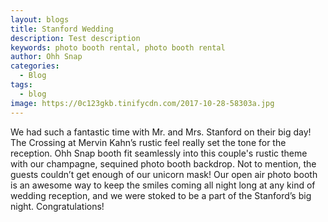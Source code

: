```yaml
---
layout: blogs
title: Stanford Wedding
description: Test description
keywords: photo booth rental, photo booth rental
author: Ohh Snap
categories:
  - Blog
tags:
  - blog
image: https://0c123gkb.tinifycdn.com/2017-10-28-58303a.jpg
---
```

We had such a fantastic time with Mr. and Mrs. Stanford on their big day\! The Crossing at Mervin Kahn’s rustic feel really set the tone for the reception. Ohh Snap booth fit seamlessly into this couple's rustic theme with our champagne, sequined photo booth backdrop. Not to mention, the guests couldn’t get enough of our unicorn mask\! Our open air photo booth is an awesome way to keep the smiles coming all night long at any kind of wedding reception, and we were stoked to be a part of the Stanford’s big night. Congratulations\!
